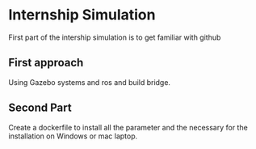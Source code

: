 # Internship Simulation

First part of the intership simulation is to get familiar with github

## First approach 

Using Gazebo systems and ros and build bridge.

## Second Part
Create a dockerfile to install all the parameter and the necessary for the installation on Windows or mac laptop.
